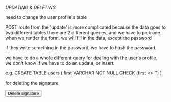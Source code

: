 _UPDATING & DELETING_

need to change the user profile's table

POST route from the 'update' is more complicated because the data goes to two different tables
there are 2 different queries, and we have to pick one.
when we render the form, we will fill in the data, except the password

if they write something in the password, we have to hash the password.

we have to do a whole different query for dealing with the user's profile.  
we don't know if we have to do an update, or insert.

e.g.
CREATE TABLE users (
first VARCHAR NOT NULL CHECK (first <> '')
)

for deleting the signature

<form method='POST' action="/signature/delete">
<input name "csrf" type="hidden">
<button>Delete signature</button>
</form>
